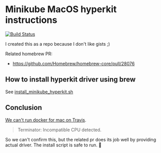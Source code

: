 # Minikube MacOS hyperkit instructions

[![Build Status](https://travis-ci.com/GabLeRoux/minikube-macos-hyperkit-instructions.svg?branch=master)](https://travis-ci.com/GabLeRoux/minikube-macos-hyperkit-instructions)

I created this as a repo because I don't like gists ;)

Related homebrew PR:
* https://github.com/Homebrew/homebrew-core/pull/28076

## How to install hyperkit driver using brew

See [install_minikube_hyperkit.sh](install_minikube_hyperkit.sh)

## Conclusion

[We can't run docker for mac on Travis](https://travis-ci.com/GabLeRoux/minikube-macos-hyperkit-instructions/builds/80118378#L671).

> Terminator: Incompatible CPU detected.

So we can't confirm this, but the related pr does its job well by providing actual driver. The install script is safe to run. :tada:
